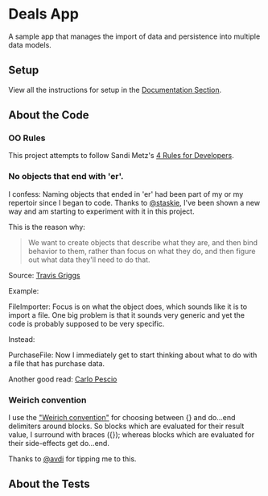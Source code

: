 # Deals App

A sample app that manages the import of data and persistence into multiple data models.

## Setup
View all the instructions for setup in the [Documentation Section](README.rdoc).

## About the Code

### OO Rules

This project attempts to follow Sandi Metz's [4 Rules for Developers](http://robots.thoughtbot.com/post/50655960596/sandi-metz-rules-for-developers).

### No objects that end with 'er'.

I confess: Naming objects that ended in 'er' had been part of my or my repertoir since I began to code. Thanks to [@staskie](http://github.com/staskie), I've been shown a new way and am starting to experiment with it in this project.

This is the reason why:

> We want to create objects that describe what they are, and then bind behavior to them,
> rather than focus on what they do, and then figure out what data they'll need to do that.

Source: [Travis Griggs](http://objology.blogspot.com/2011/09/one-of-best-bits-of-programming-advice.html)

Example:

FileImporter: Focus is on what the object does, which sounds like it is to import a file. One big problem is that it sounds very generic and yet the code is probably supposed to be very specific.

Instead:

PurchaseFile: Now I immediately get to start thinking about what to do with a file that has purchase data.

Another good read: [Carlo Pescio](http://www.carlopescio.com/2011/04/your-coding-conventions-are-hurting-you.html)

### Weirich convention

I use the ["Weirich convention"](http://onestepback.org/index.cgi/Tech/Ruby/BraceVsDoEnd.rdoc) for choosing between {} and do...end delimiters around blocks. So blocks which are evaluated for their result value, I surround with braces ({}); whereas blocks which are evaluated for their side-effects get do...end.

Thanks to [@avdi](http://github.com/avdi) for tipping me to this.

## About the Tests



